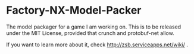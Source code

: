 Factory-NX-Model-Packer
=======================

The model packager for a game I am working on. This is to be released under the MIT License, provided that crunch and protobuf-net allow. 

If you want to learn more about it, check http://zsb.serviceapps.net/wiki/ .


